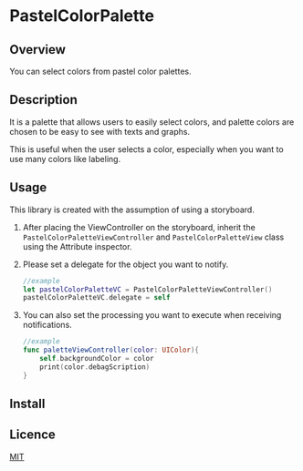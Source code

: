 # PastelColorPalette


## Overview
You can select colors from pastel color palettes.

## Description
It is a palette that allows users to easily select colors, and palette colors are chosen to be easy to see with texts and graphs.

This is useful when the user selects a color, especially when you want to use many colors like labeling.
## Usage
This library is created with the assumption of using a storyboard.

1. After placing the ViewController on the storyboard, inherit the `PastelColorPaletteViewController` and `PastelColorPaletteView` class using the Attribute inspector.
2. Please set a delegate for the object you want to notify.

    ```Swift
    //example
    let pastelColorPaletteVC = PastelColorPaletteViewController()
    pastelColorPaletteVC.delegate = self
    ```

3. You can also set the processing you want to execute when receiving notifications.
    
    ```Swift
    //example
    func paletteViewController(color: UIColor){
        self.backgroundColor = color
        print(color.debagScription)
    }
    ```

## Install


## Licence

[MIT](https://github.com/cyan-drop/PastelColorPalette/blob/master/LICENSE)

